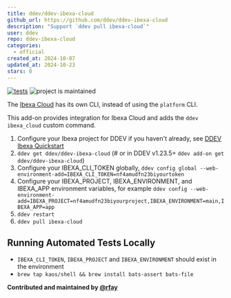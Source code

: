 ```yaml
---
title: ddev/ddev-ibexa-cloud
github_url: https://github.com/ddev/ddev-ibexa-cloud
description: "Support `ddev pull ibexa-cloud`"
user: ddev
repo: ddev-ibexa-cloud
categories:
  - official
created_at: 2024-10-07
updated_at: 2024-10-23
stars: 0
---
```


[![tests](https://github.com/ddev/ddev-ibexa-cloud/actions/workflows/tests.yml/badge.svg)](https://github.com/ddev/ddev-ibexa-cloud/actions/workflows/tests.yml) ![project is maintained](https://img.shields.io/maintenance/yes/2025.svg)

The [Ibexa Cloud](https://www.ibexa.co/products/ibexa-cloud) has its own CLI, instead of using the `platform` CLI.

This add-on provides integration for Ibexa Cloud and adds the `ddev ibexa_cloud` custom command.

1. Configure your Ibexa project for DDEV if you haven't already, see [DDEV Ibexa Quickstart](https://ddev.readthedocs.io/en/stable/users/quickstart/#ibexa-dxp)
2. `ddev get ddev/ddev-ibexa-cloud` (# or in DDEV v1.23.5+ `ddev add-on get ddev/ddev-ibexa-cloud`)
3. Configure your IBEXA_CLI_TOKEN globally, `ddev config global --web-environment-add=IBEXA_CLI_TOKEN=nf4amudfn23biyourtoken`
4. Configure your IBEXA_PROJECT, IBEXA_ENVIRONMENT, and IBEXA_APP environment variables, for example `ddev config --web-environment-add=IBEXA_PROJECT=nf4amudfn23biyourproject,IBEXA_ENVIRONMENT=main,IBEXA_APP=app`
5. `ddev restart`
6. `ddev pull ibexa-cloud`

## Running Automated Tests Locally

* `IBEXA_CLI_TOKEN`, `IBEXA_PROJECT` and `IBEXA_ENVIRONMENT` should exist in the environment
* `brew tap kaos/shell && brew install bats-assert bats-file`


**Contributed and maintained by [@rfay](https://github.com/rfay)**


